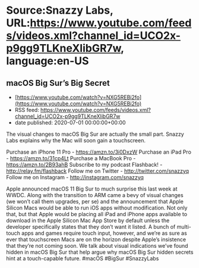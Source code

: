 # Source:Snazzy Labs, URL:https://www.youtube.com/feeds/videos.xml?channel_id=UCO2x-p9gg9TLKneXlibGR7w, language:en-US

## macOS Big Sur’s Big Secret
 - [https://www.youtube.com/watch?v=NXG5REBi2fo](https://www.youtube.com/watch?v=NXG5REBi2fo)
 - RSS feed: https://www.youtube.com/feeds/videos.xml?channel_id=UCO2x-p9gg9TLKneXlibGR7w
 - date published: 2020-07-01 00:00:00+00:00

The visual changes to macOS Big Sur are actually the small part. Snazzy Labs explains why the Mac will soon gain a touchscreen.

Purchase an iPhone 11 Pro - https://amzn.to/3i0DxzW
Purchase an iPad Pro - https://amzn.to/31cp4Lt
Purchase a MacBook Pro - https://amzn.to/2B93ahB
Subscribe to my podcast Flashback! - http://relay.fm/flashback
Follow me on Twitter - http://twitter.com/snazzyq
Follow me on Instagram - http://instagram.com/snazzyq

Apple announced macOS 11 Big Sur to much surprise this last week at WWDC. Along with the transition to ARM came a bevy of visual changes (we won’t call them upgrades, per se) and the announcement that Apple Silicon Macs would be able to run iOS apps without modification. Not only that, but that Apple would be placing all iPad and iPhone apps available to download in the Apple Silicon Mac App Store by default unless the developer specifically states that they don’t want it listed. A bunch of multi-touch apps and games require touch input, however, and we’re as sure as ever that touchscreen Macs are on the horizon despite Apple’s insistence that they’re not coming soon. We talk about visual indications we’ve found hidden in macOS Big Sur that help argue why macOS Big Sur hidden secrets hint at a touch-capable future. #macOS #BigSur #SnazzyLabs


